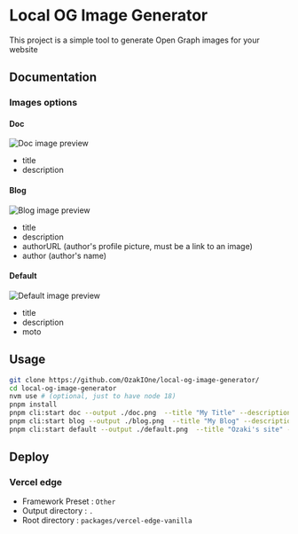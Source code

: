 # Local OG Image Generator

This project is a simple tool to generate Open Graph images for your website

## Documentation

### Images options

#### Doc

![Doc image preview](https://local-og-image-generator-web-git-ozaki-project-ozakione.vercel.app/api/param?type=doc)

- title
- description

#### Blog

![Blog image preview](https://local-og-image-generator-web-git-ozaki-project-ozakione.vercel.app/api/param?type=blog)

- title
- description
- authorURL (author's profile picture, must be a link to an image)
- author (author's name)

#### Default

![Default image preview](https://local-og-image-generator-web-git-ozaki-project-ozakione.vercel.app/api/param?type=default)

- title
- description
- moto

## Usage

```bash
git clone https://github.com/OzakIOne/local-og-image-generator/
cd local-og-image-generator
nvm use # (optional, just to have node 18)
pnpm install
pnpm cli:start doc --output ./doc.png  --title "My Title" --description "My description"
pnpm cli:start blog --output ./blog.png  --title "My Blog" --description "My article" --authorURL "https://github.com/ozakione.png" --author "OzakIOne"
pnpm cli:start default --output ./default.png  --title "Ozaki's site" --description "My website" --moto "I love coding"
```

## Deploy

### Vercel edge

- Framework Preset : `Other`
- Output directory : `.`
- Root directory : `packages/vercel-edge-vanilla`
